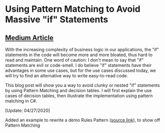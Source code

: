 # Using Pattern Matching to Avoid Massive "if" Statements

## [Medium Article](https://levelup.gitconnected.com/using-pattern-matching-to-avoid-massive-if-statements-ce286e2f0ea5)

With the increasing complexity of business logic in our applications, the "if" statements in the code will become more and more bloated, thus hard to read and maintain. One word of caution: I don't mean to say that "if" statements are evil or code-smell. I do believe "if" statements have their advantages in some use cases, but for the use cases discussed today, we will try to find an alternative way to write easy-to-read code.

This blog post will show you a way to avoid clunky or nested "if" statements by using Pattern Matching and decision tables. I will first explain the use cases of decision tables, then illustrate the implementation using pattern matching in C#.

[Update: 04/27/2020]

Added an example to rewrite a demo Rules Pattern ([source link](https://www.michael-whelan.net/rules-design-pattern/)), to show off Pattern Matching
